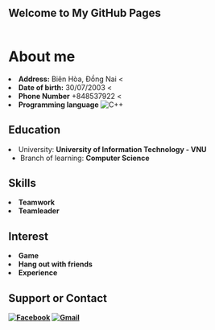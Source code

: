 ## Welcome to My GitHub Pages

<p><img src="https://komarev.com/ghpvc/?username=21521160&amp;color=green&amp;style=flat-square" alt="" /></p>
<h1 id="about-me">About me</h1>
<li><strong>Address:</strong> Biên Hòa, Đồng Nai &lt;
<li><strong>Date of birth:</strong> 30/07/2003 &lt;
<li><strong>Phone Number</strong> +848537922 &lt;
<li><strong>Programming language</strong> <img src="https://img.shields.io/badge/c++-%2300599C.svg?style=for-the-badge&amp;logo=c%2B%2B&amp;logoColor=white" alt="C++" />

<h2 id="education">
 Education </h2>
  <li>University: <strong>University of Information Technology - VNU</strong>
    <ul>
      <li>Branch of learning: <strong>Computer Science</strong></li>
    </ul>
  </li>
<h2 id="skill">
  Skills </h2>
<li><strong> Teamwork
<li><strong> Teamleader
  
<h2 id="interest">
  Interest </h2>
<li><strong> Game
<li><strong> Hang out with friends 
<li><strong> Experience 
<h2 id="contact">
  Support or Contact </h2>

<a href="https://www.facebook.com/N3z3007/"><img src="https://img.shields.io/badge/Facebook-%231877F2.svg?style=for-the-badge&amp;logo=Facebook&amp;logoColor=white" alt="Facebook" /></a>
<a href="mailto:21521160@gm.uit.edu.vn"><img src="https://img.shields.io/badge/Gmail-D14836?style=for-the-badge&amp;logo=gmail&amp;logoColor=white" alt="Gmail" /></a>
</strong></li></strong></li></strong></li></strong></li></strong></li></li></li></li></li>
